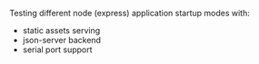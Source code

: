 Testing different node (express) application startup modes with:
* static assets serving
* json-server backend
* serial port support


